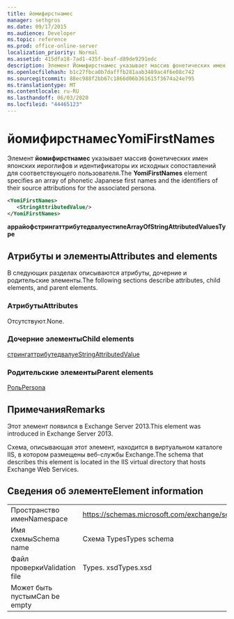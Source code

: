 ```yaml
---
title: йомифирстнамес
manager: sethgros
ms.date: 09/17/2015
ms.audience: Developer
ms.topic: reference
ms.prod: office-online-server
localization_priority: Normal
ms.assetid: 415dfa18-7ad1-435f-beaf-d89de9291edc
description: Элемент Йомифирстнамес указывает массив фонетических имен японских иероглифов и идентификаторы их исходных сопоставлений для соответствующего пользователя.
ms.openlocfilehash: b1c27fbca0b7dafffb281aab3489ac4f6e08c742
ms.sourcegitcommit: 88ec988f2bb67c1866d06b361615f3674a24e795
ms.translationtype: MT
ms.contentlocale: ru-RU
ms.lasthandoff: 06/03/2020
ms.locfileid: "44465123"
---
```

# <a name="yomifirstnames"></a><span data-ttu-id="0d6b8-103">йомифирстнамес</span><span class="sxs-lookup"><span data-stu-id="0d6b8-103">YomiFirstNames</span></span>

<span data-ttu-id="0d6b8-104">Элемент **йомифирстнамес** указывает массив фонетических имен японских иероглифов и идентификаторы их исходных сопоставлений для соответствующего пользователя.</span><span class="sxs-lookup"><span data-stu-id="0d6b8-104">The **YomiFirstNames** element specifies an array of phonetic Japanese first names and the identifiers of their source attributions for the associated persona.</span></span> 
  
```XML
<YomiFirstNames>
   <StringAttributedValue/>
</YomiFirstNames>
```

 <span data-ttu-id="0d6b8-105">**аррайофстрингаттрибутедвалуестипе**</span><span class="sxs-lookup"><span data-stu-id="0d6b8-105">**ArrayOfStringAttributedValuesType**</span></span>
## <a name="attributes-and-elements"></a><span data-ttu-id="0d6b8-106">Атрибуты и элементы</span><span class="sxs-lookup"><span data-stu-id="0d6b8-106">Attributes and elements</span></span>

<span data-ttu-id="0d6b8-107">В следующих разделах описываются атрибуты, дочерние и родительские элементы.</span><span class="sxs-lookup"><span data-stu-id="0d6b8-107">The following sections describe attributes, child elements, and parent elements.</span></span>
  
### <a name="attributes"></a><span data-ttu-id="0d6b8-108">Атрибуты</span><span class="sxs-lookup"><span data-stu-id="0d6b8-108">Attributes</span></span>

<span data-ttu-id="0d6b8-109">Отсутствуют.</span><span class="sxs-lookup"><span data-stu-id="0d6b8-109">None.</span></span>
  
### <a name="child-elements"></a><span data-ttu-id="0d6b8-110">Дочерние элементы</span><span class="sxs-lookup"><span data-stu-id="0d6b8-110">Child elements</span></span>

[<span data-ttu-id="0d6b8-111">стрингаттрибутедвалуе</span><span class="sxs-lookup"><span data-stu-id="0d6b8-111">StringAttributedValue</span></span>](stringattributedvalue.md)
  
### <a name="parent-elements"></a><span data-ttu-id="0d6b8-112">Родительские элементы</span><span class="sxs-lookup"><span data-stu-id="0d6b8-112">Parent elements</span></span>

[<span data-ttu-id="0d6b8-113">Роль</span><span class="sxs-lookup"><span data-stu-id="0d6b8-113">Persona</span></span>](persona.md)
  
## <a name="remarks"></a><span data-ttu-id="0d6b8-114">Примечания</span><span class="sxs-lookup"><span data-stu-id="0d6b8-114">Remarks</span></span>

<span data-ttu-id="0d6b8-115">Этот элемент появился в Exchange Server 2013.</span><span class="sxs-lookup"><span data-stu-id="0d6b8-115">This element was introduced in Exchange Server 2013.</span></span>
  
<span data-ttu-id="0d6b8-116">Схема, описывающая этот элемент, находится в виртуальном каталоге IIS, в котором размещены веб-службы Exchange.</span><span class="sxs-lookup"><span data-stu-id="0d6b8-116">The schema that describes this element is located in the IIS virtual directory that hosts Exchange Web Services.</span></span>
  
## <a name="element-information"></a><span data-ttu-id="0d6b8-117">Сведения об элементе</span><span class="sxs-lookup"><span data-stu-id="0d6b8-117">Element information</span></span>

|||
|:-----|:-----|
|<span data-ttu-id="0d6b8-118">Пространство имен</span><span class="sxs-lookup"><span data-stu-id="0d6b8-118">Namespace</span></span>  <br/> |https://schemas.microsoft.com/exchange/services/2006/types  <br/> |
|<span data-ttu-id="0d6b8-119">Имя схемы</span><span class="sxs-lookup"><span data-stu-id="0d6b8-119">Schema name</span></span>  <br/> |<span data-ttu-id="0d6b8-120">Схема Types</span><span class="sxs-lookup"><span data-stu-id="0d6b8-120">Types schema</span></span>  <br/> |
|<span data-ttu-id="0d6b8-121">Файл проверки</span><span class="sxs-lookup"><span data-stu-id="0d6b8-121">Validation file</span></span>  <br/> |<span data-ttu-id="0d6b8-122">Types. xsd</span><span class="sxs-lookup"><span data-stu-id="0d6b8-122">Types.xsd</span></span>  <br/> |
|<span data-ttu-id="0d6b8-123">Может быть пустым</span><span class="sxs-lookup"><span data-stu-id="0d6b8-123">Can be empty</span></span>  <br/> ||
   

